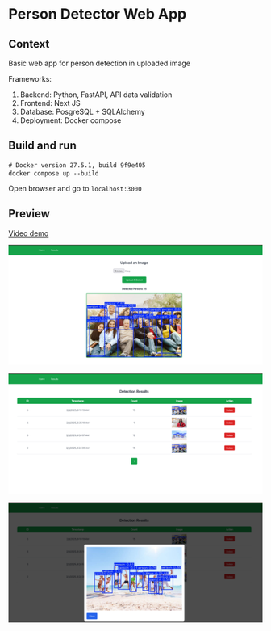 # Person Detector Web App

## Context

Basic web app for person detection in uploaded image

Frameworks:
1. Backend: Python, FastAPI, API data validation
2. Frontend: Next JS
3. Database: PosgreSQL + SQLAlchemy
4. Deployment: Docker compose

## Build and run

```
# Docker version 27.5.1, build 9f9e405
docker compose up --build
```

Open browser and go to `localhost:3000`

## Preview

[Video demo](https://youtu.be/KQp-1Efz69I?t=480)

![Preview screenshot](previews/preview_1.png "Home page")

![Preview screenshot](previews/preview_2.png "Result page")

![Preview screenshot](previews/preview_3.png "View result image")